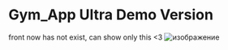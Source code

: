 # Gym_App Ultra Demo Version
front now has not exist, can show only this <3
![изображение](https://github.com/vxkingblitz/Gym_App/assets/148490936/34ac625b-b0f1-4cc8-826d-45de3c8e3e3a)

